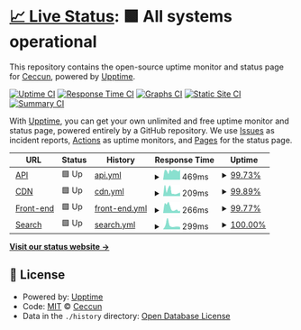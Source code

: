 # [📈 Live Status](https://demo.upptime.js.org): <!--live status--> **🟩 All systems operational**

This repository contains the open-source uptime monitor and status page for [Ceccun](https://ceccun.com), powered by [Upptime](https://github.com/upptime/upptime).

[![Uptime CI](https://github.com/stel-la/status/workflows/Uptime%20CI/badge.svg)](https://github.com/stel-la/status/actions?query=workflow%3A%22Uptime+CI%22)
[![Response Time CI](https://github.com/stel-la/status/workflows/Response%20Time%20CI/badge.svg)](https://github.com/stel-la/status/actions?query=workflow%3A%22Response+Time+CI%22)
[![Graphs CI](https://github.com/stel-la/status/workflows/Graphs%20CI/badge.svg)](https://github.com/stel-la/status/actions?query=workflow%3A%22Graphs+CI%22)
[![Static Site CI](https://github.com/stel-la/status/workflows/Static%20Site%20CI/badge.svg)](https://github.com/stel-la/status/actions?query=workflow%3A%22Static+Site+CI%22)
[![Summary CI](https://github.com/stel-la/status/workflows/Summary%20CI/badge.svg)](https://github.com/stel-la/status/actions?query=workflow%3A%22Summary+CI%22)

With [Upptime](https://upptime.js.org), you can get your own unlimited and free uptime monitor and status page, powered entirely by a GitHub repository. We use [Issues](https://github.com/stel-la/status/issues) as incident reports, [Actions](https://github.com/stel-la/status/actions) as uptime monitors, and [Pages](https://demo.upptime.js.org) for the status page.

<!--start: status pages-->
<!-- This summary is generated by Upptime (https://github.com/upptime/upptime) -->
<!-- Do not edit this manually, your changes will be overwritten -->
<!-- prettier-ignore -->
| URL | Status | History | Response Time | Uptime |
| --- | ------ | ------- | ------------- | ------ |
| <img alt="" src="https://favicons.githubusercontent.com/api.ceccun.com" height="13"> [API](https://api.ceccun.com) | 🟩 Up | [api.yml](https://github.com/stel-la/status/commits/HEAD/history/api.yml) | <details><summary><img alt="Response time graph" src="./graphs/api/response-time-week.png" height="20"> 469ms</summary><br><a href="https://status.ceccun.com/history/api"><img alt="Response time 469" src="https://img.shields.io/endpoint?url=https%3A%2F%2Fraw.githubusercontent.com%2Fstel-la%2Fstatus%2FHEAD%2Fapi%2Fapi%2Fresponse-time.json"></a><br><a href="https://status.ceccun.com/history/api"><img alt="24-hour response time 476" src="https://img.shields.io/endpoint?url=https%3A%2F%2Fraw.githubusercontent.com%2Fstel-la%2Fstatus%2FHEAD%2Fapi%2Fapi%2Fresponse-time-day.json"></a><br><a href="https://status.ceccun.com/history/api"><img alt="7-day response time 469" src="https://img.shields.io/endpoint?url=https%3A%2F%2Fraw.githubusercontent.com%2Fstel-la%2Fstatus%2FHEAD%2Fapi%2Fapi%2Fresponse-time-week.json"></a><br><a href="https://status.ceccun.com/history/api"><img alt="30-day response time 469" src="https://img.shields.io/endpoint?url=https%3A%2F%2Fraw.githubusercontent.com%2Fstel-la%2Fstatus%2FHEAD%2Fapi%2Fapi%2Fresponse-time-month.json"></a><br><a href="https://status.ceccun.com/history/api"><img alt="1-year response time 469" src="https://img.shields.io/endpoint?url=https%3A%2F%2Fraw.githubusercontent.com%2Fstel-la%2Fstatus%2FHEAD%2Fapi%2Fapi%2Fresponse-time-year.json"></a></details> | <details><summary><a href="https://status.ceccun.com/history/api">99.73%</a></summary><a href="https://status.ceccun.com/history/api"><img alt="All-time uptime 99.73%" src="https://img.shields.io/endpoint?url=https%3A%2F%2Fraw.githubusercontent.com%2Fstel-la%2Fstatus%2FHEAD%2Fapi%2Fapi%2Fuptime.json"></a><br><a href="https://status.ceccun.com/history/api"><img alt="24-hour uptime 99.17%" src="https://img.shields.io/endpoint?url=https%3A%2F%2Fraw.githubusercontent.com%2Fstel-la%2Fstatus%2FHEAD%2Fapi%2Fapi%2Fuptime-day.json"></a><br><a href="https://status.ceccun.com/history/api"><img alt="7-day uptime 99.73%" src="https://img.shields.io/endpoint?url=https%3A%2F%2Fraw.githubusercontent.com%2Fstel-la%2Fstatus%2FHEAD%2Fapi%2Fapi%2Fuptime-week.json"></a><br><a href="https://status.ceccun.com/history/api"><img alt="30-day uptime 99.73%" src="https://img.shields.io/endpoint?url=https%3A%2F%2Fraw.githubusercontent.com%2Fstel-la%2Fstatus%2FHEAD%2Fapi%2Fapi%2Fuptime-month.json"></a><br><a href="https://status.ceccun.com/history/api"><img alt="1-year uptime 99.73%" src="https://img.shields.io/endpoint?url=https%3A%2F%2Fraw.githubusercontent.com%2Fstel-la%2Fstatus%2FHEAD%2Fapi%2Fapi%2Fuptime-year.json"></a></details>
| <img alt="" src="https://favicons.githubusercontent.com/cdn.ceccun.com" height="13"> [CDN](https://cdn.ceccun.com) | 🟩 Up | [cdn.yml](https://github.com/stel-la/status/commits/HEAD/history/cdn.yml) | <details><summary><img alt="Response time graph" src="./graphs/cdn/response-time-week.png" height="20"> 209ms</summary><br><a href="https://status.ceccun.com/history/cdn"><img alt="Response time 209" src="https://img.shields.io/endpoint?url=https%3A%2F%2Fraw.githubusercontent.com%2Fstel-la%2Fstatus%2FHEAD%2Fapi%2Fcdn%2Fresponse-time.json"></a><br><a href="https://status.ceccun.com/history/cdn"><img alt="24-hour response time 149" src="https://img.shields.io/endpoint?url=https%3A%2F%2Fraw.githubusercontent.com%2Fstel-la%2Fstatus%2FHEAD%2Fapi%2Fcdn%2Fresponse-time-day.json"></a><br><a href="https://status.ceccun.com/history/cdn"><img alt="7-day response time 209" src="https://img.shields.io/endpoint?url=https%3A%2F%2Fraw.githubusercontent.com%2Fstel-la%2Fstatus%2FHEAD%2Fapi%2Fcdn%2Fresponse-time-week.json"></a><br><a href="https://status.ceccun.com/history/cdn"><img alt="30-day response time 209" src="https://img.shields.io/endpoint?url=https%3A%2F%2Fraw.githubusercontent.com%2Fstel-la%2Fstatus%2FHEAD%2Fapi%2Fcdn%2Fresponse-time-month.json"></a><br><a href="https://status.ceccun.com/history/cdn"><img alt="1-year response time 209" src="https://img.shields.io/endpoint?url=https%3A%2F%2Fraw.githubusercontent.com%2Fstel-la%2Fstatus%2FHEAD%2Fapi%2Fcdn%2Fresponse-time-year.json"></a></details> | <details><summary><a href="https://status.ceccun.com/history/cdn">99.89%</a></summary><a href="https://status.ceccun.com/history/cdn"><img alt="All-time uptime 99.89%" src="https://img.shields.io/endpoint?url=https%3A%2F%2Fraw.githubusercontent.com%2Fstel-la%2Fstatus%2FHEAD%2Fapi%2Fcdn%2Fuptime.json"></a><br><a href="https://status.ceccun.com/history/cdn"><img alt="24-hour uptime 100.00%" src="https://img.shields.io/endpoint?url=https%3A%2F%2Fraw.githubusercontent.com%2Fstel-la%2Fstatus%2FHEAD%2Fapi%2Fcdn%2Fuptime-day.json"></a><br><a href="https://status.ceccun.com/history/cdn"><img alt="7-day uptime 99.89%" src="https://img.shields.io/endpoint?url=https%3A%2F%2Fraw.githubusercontent.com%2Fstel-la%2Fstatus%2FHEAD%2Fapi%2Fcdn%2Fuptime-week.json"></a><br><a href="https://status.ceccun.com/history/cdn"><img alt="30-day uptime 99.89%" src="https://img.shields.io/endpoint?url=https%3A%2F%2Fraw.githubusercontent.com%2Fstel-la%2Fstatus%2FHEAD%2Fapi%2Fcdn%2Fuptime-month.json"></a><br><a href="https://status.ceccun.com/history/cdn"><img alt="1-year uptime 99.89%" src="https://img.shields.io/endpoint?url=https%3A%2F%2Fraw.githubusercontent.com%2Fstel-la%2Fstatus%2FHEAD%2Fapi%2Fcdn%2Fuptime-year.json"></a></details>
| <img alt="" src="https://favicons.githubusercontent.com/ceccun.com" height="13"> [Front-end](https://ceccun.com) | 🟩 Up | [front-end.yml](https://github.com/stel-la/status/commits/HEAD/history/front-end.yml) | <details><summary><img alt="Response time graph" src="./graphs/front-end/response-time-week.png" height="20"> 266ms</summary><br><a href="https://status.ceccun.com/history/front-end"><img alt="Response time 266" src="https://img.shields.io/endpoint?url=https%3A%2F%2Fraw.githubusercontent.com%2Fstel-la%2Fstatus%2FHEAD%2Fapi%2Ffront-end%2Fresponse-time.json"></a><br><a href="https://status.ceccun.com/history/front-end"><img alt="24-hour response time 118" src="https://img.shields.io/endpoint?url=https%3A%2F%2Fraw.githubusercontent.com%2Fstel-la%2Fstatus%2FHEAD%2Fapi%2Ffront-end%2Fresponse-time-day.json"></a><br><a href="https://status.ceccun.com/history/front-end"><img alt="7-day response time 266" src="https://img.shields.io/endpoint?url=https%3A%2F%2Fraw.githubusercontent.com%2Fstel-la%2Fstatus%2FHEAD%2Fapi%2Ffront-end%2Fresponse-time-week.json"></a><br><a href="https://status.ceccun.com/history/front-end"><img alt="30-day response time 266" src="https://img.shields.io/endpoint?url=https%3A%2F%2Fraw.githubusercontent.com%2Fstel-la%2Fstatus%2FHEAD%2Fapi%2Ffront-end%2Fresponse-time-month.json"></a><br><a href="https://status.ceccun.com/history/front-end"><img alt="1-year response time 266" src="https://img.shields.io/endpoint?url=https%3A%2F%2Fraw.githubusercontent.com%2Fstel-la%2Fstatus%2FHEAD%2Fapi%2Ffront-end%2Fresponse-time-year.json"></a></details> | <details><summary><a href="https://status.ceccun.com/history/front-end">99.77%</a></summary><a href="https://status.ceccun.com/history/front-end"><img alt="All-time uptime 99.77%" src="https://img.shields.io/endpoint?url=https%3A%2F%2Fraw.githubusercontent.com%2Fstel-la%2Fstatus%2FHEAD%2Fapi%2Ffront-end%2Fuptime.json"></a><br><a href="https://status.ceccun.com/history/front-end"><img alt="24-hour uptime 100.00%" src="https://img.shields.io/endpoint?url=https%3A%2F%2Fraw.githubusercontent.com%2Fstel-la%2Fstatus%2FHEAD%2Fapi%2Ffront-end%2Fuptime-day.json"></a><br><a href="https://status.ceccun.com/history/front-end"><img alt="7-day uptime 99.77%" src="https://img.shields.io/endpoint?url=https%3A%2F%2Fraw.githubusercontent.com%2Fstel-la%2Fstatus%2FHEAD%2Fapi%2Ffront-end%2Fuptime-week.json"></a><br><a href="https://status.ceccun.com/history/front-end"><img alt="30-day uptime 99.77%" src="https://img.shields.io/endpoint?url=https%3A%2F%2Fraw.githubusercontent.com%2Fstel-la%2Fstatus%2FHEAD%2Fapi%2Ffront-end%2Fuptime-month.json"></a><br><a href="https://status.ceccun.com/history/front-end"><img alt="1-year uptime 99.77%" src="https://img.shields.io/endpoint?url=https%3A%2F%2Fraw.githubusercontent.com%2Fstel-la%2Fstatus%2FHEAD%2Fapi%2Ffront-end%2Fuptime-year.json"></a></details>
| <img alt="" src="https://favicons.githubusercontent.com/stella.hs.vc" height="13"> [Search](https://stella.hs.vc) | 🟩 Up | [search.yml](https://github.com/stel-la/status/commits/HEAD/history/search.yml) | <details><summary><img alt="Response time graph" src="./graphs/search/response-time-week.png" height="20"> 299ms</summary><br><a href="https://status.ceccun.com/history/search"><img alt="Response time 299" src="https://img.shields.io/endpoint?url=https%3A%2F%2Fraw.githubusercontent.com%2Fstel-la%2Fstatus%2FHEAD%2Fapi%2Fsearch%2Fresponse-time.json"></a><br><a href="https://status.ceccun.com/history/search"><img alt="24-hour response time 176" src="https://img.shields.io/endpoint?url=https%3A%2F%2Fraw.githubusercontent.com%2Fstel-la%2Fstatus%2FHEAD%2Fapi%2Fsearch%2Fresponse-time-day.json"></a><br><a href="https://status.ceccun.com/history/search"><img alt="7-day response time 299" src="https://img.shields.io/endpoint?url=https%3A%2F%2Fraw.githubusercontent.com%2Fstel-la%2Fstatus%2FHEAD%2Fapi%2Fsearch%2Fresponse-time-week.json"></a><br><a href="https://status.ceccun.com/history/search"><img alt="30-day response time 299" src="https://img.shields.io/endpoint?url=https%3A%2F%2Fraw.githubusercontent.com%2Fstel-la%2Fstatus%2FHEAD%2Fapi%2Fsearch%2Fresponse-time-month.json"></a><br><a href="https://status.ceccun.com/history/search"><img alt="1-year response time 299" src="https://img.shields.io/endpoint?url=https%3A%2F%2Fraw.githubusercontent.com%2Fstel-la%2Fstatus%2FHEAD%2Fapi%2Fsearch%2Fresponse-time-year.json"></a></details> | <details><summary><a href="https://status.ceccun.com/history/search">100.00%</a></summary><a href="https://status.ceccun.com/history/search"><img alt="All-time uptime 100.00%" src="https://img.shields.io/endpoint?url=https%3A%2F%2Fraw.githubusercontent.com%2Fstel-la%2Fstatus%2FHEAD%2Fapi%2Fsearch%2Fuptime.json"></a><br><a href="https://status.ceccun.com/history/search"><img alt="24-hour uptime 100.00%" src="https://img.shields.io/endpoint?url=https%3A%2F%2Fraw.githubusercontent.com%2Fstel-la%2Fstatus%2FHEAD%2Fapi%2Fsearch%2Fuptime-day.json"></a><br><a href="https://status.ceccun.com/history/search"><img alt="7-day uptime 100.00%" src="https://img.shields.io/endpoint?url=https%3A%2F%2Fraw.githubusercontent.com%2Fstel-la%2Fstatus%2FHEAD%2Fapi%2Fsearch%2Fuptime-week.json"></a><br><a href="https://status.ceccun.com/history/search"><img alt="30-day uptime 100.00%" src="https://img.shields.io/endpoint?url=https%3A%2F%2Fraw.githubusercontent.com%2Fstel-la%2Fstatus%2FHEAD%2Fapi%2Fsearch%2Fuptime-month.json"></a><br><a href="https://status.ceccun.com/history/search"><img alt="1-year uptime 100.00%" src="https://img.shields.io/endpoint?url=https%3A%2F%2Fraw.githubusercontent.com%2Fstel-la%2Fstatus%2FHEAD%2Fapi%2Fsearch%2Fuptime-year.json"></a></details>

<!--end: status pages-->

[**Visit our status website →**](https://demo.upptime.js.org)

## 📄 License

- Powered by: [Upptime](https://github.com/upptime/upptime)
- Code: [MIT](./LICENSE) © [Ceccun](https://ceccun.com)
- Data in the `./history` directory: [Open Database License](https://opendatacommons.org/licenses/odbl/1-0/)
